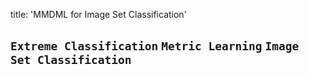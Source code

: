 title: 'MMDML for Image Set Classification' 

`Extreme Classification`
`Metric Learning`
`Image Set Classification`
---
